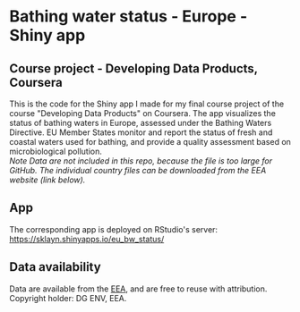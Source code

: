 # Bathing water status - Europe - Shiny app
## Course project - Developing Data Products, Coursera

This is the code for the Shiny app I made for my final course project of the course "Developing Data Products" on Coursera.
The app visualizes the status of bathing waters in Europe, assessed under the Bathing Waters Directive. EU Member States monitor and report the status of fresh and coastal waters used for bathing, and provide a quality assessment based on microbiological pollution.   
*Note Data are not included in this repo, because the file is too large for GitHub. The individual country files can be downloaded from the EEA website (link below).*

## App 
The corresponding app is deployed on RStudio's server: https://sklayn.shinyapps.io/eu_bw_status/

## Data availability  
Data are available from the [EEA](https://www.eea.europa.eu/data-and-maps/data/bathing-water-directive-status-of-bathing-water-13), and are free to reuse with attribution.  
Copyright holder: DG ENV, EEA.  
